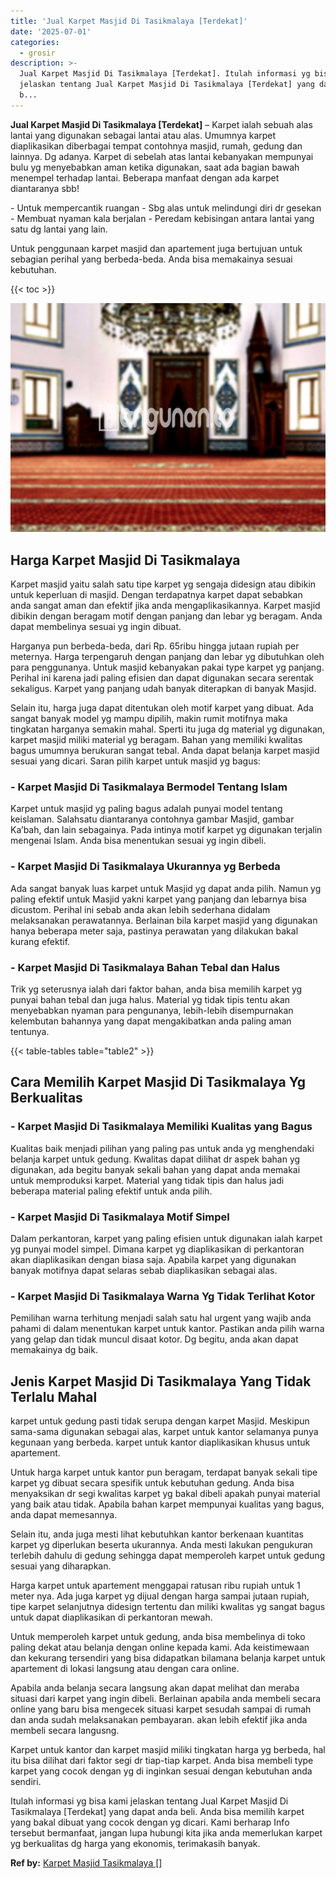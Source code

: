 ```yaml
---
title: 'Jual Karpet Masjid Di Tasikmalaya [Terdekat]'
date: '2025-07-01'
categories:
  - grosir
description: >-
  Jual Karpet Masjid Di Tasikmalaya [Terdekat]. Itulah informasi yg bisa kami
  jelaskan tentang Jual Karpet Masjid Di Tasikmalaya [Terdekat] yang dapat anda
  b...
---
```


**Jual Karpet Masjid Di Tasikmalaya \[Terdekat\]** – Karpet ialah sebuah alas lantai yang digunakan sebagai lantai atau alas. Umumnya karpet diaplikasikan diberbagai tempat contohnya masjid, rumah, gedung dan lainnya. Dg adanya. Karpet di sebelah atas lantai kebanyakan mempunyai bulu yg menyebabkan aman ketika digunakan, saat ada bagian bawah menempel terhadap lantai. Beberapa manfaat dengan ada karpet diantaranya sbb!

\- Untuk mempercantik ruangan - Sbg alas untuk melindungi diri dr gesekan - Membuat nyaman kala berjalan - Peredam kebisingan antara lantai yang satu dg lantai yang lain.

Untuk penggunaan karpet masjid dan apartement juga bertujuan untuk sebagian perihal yang berbeda-beda. Anda bisa memakainya sesuai kebutuhan.

{{< toc >}}

![Jual Karpet Masjid Di Tasikmalaya [Terdekat]](/images/grosir-karpet-murah-69.png)

## Harga Karpet Masjid Di Tasikmalaya

Karpet masjid yaitu salah satu tipe karpet yg sengaja didesign atau dibikin untuk keperluan di masjid. Dengan terdapatnya karpet dapat sebabkan anda sangat aman dan efektif jika anda mengaplikasikannya. Karpet masjid dibikin dengan beragam motif dengan panjang dan lebar yg beragam. Anda dapat membelinya sesuai yg ingin dibuat.

Harganya pun berbeda-beda, dari Rp. 65ribu hingga jutaan rupiah per meternya. Harga terpengaruh dengan panjang dan lebar yg dibutuhkan oleh para penggunanya. Untuk masjid kebanyakan pakai type karpet yg panjang. Perihal ini karena jadi paling efisien dan dapat digunakan secara serentak sekaligus. Karpet yang panjang udah banyak diterapkan di banyak Masjid.

Selain itu, harga juga dapat ditentukan oleh motif karpet yang dibuat. Ada sangat banyak model yg mampu dipilih, makin rumit motifnya maka tingkatan harganya semakin mahal. Sperti itu juga dg material yg digunakan, karpet masjid miliki material yg beragam. Bahan yang memiliki kwalitas bagus umumnya berukuran sangat tebal. Anda dapat belanja karpet masjid sesuai yang dicari. Saran pilih karpet untuk masjid yg bagus:

### \- Karpet Masjid Di Tasikmalaya Bermodel Tentang Islam

Karpet untuk masjid yg paling bagus adalah punyai model tentang keislaman. Salahsatu diantaranya contohnya gambar Masjid, gambar Ka’bah, dan lain sebagainya. Pada intinya motif karpet yg digunakan terjalin mengenai Islam. Anda bisa menentukan sesuai yg ingin dibeli.

### \- Karpet Masjid Di Tasikmalaya Ukurannya yg Berbeda

Ada sangat banyak luas karpet untuk Masjid yg dapat anda pilih. Namun yg paling efektif untuk Masjid yakni karpet yang panjang dan lebarnya bisa dicustom. Perihal ini sebab anda akan lebih sederhana didalam melaksanakan perawatannya. Berlainan bila karpet masjid yang digunakan hanya beberapa meter saja, pastinya perawatan yang dilakukan bakal kurang efektif.

### \- Karpet Masjid Di Tasikmalaya Bahan Tebal dan Halus

Trik yg seterusnya ialah dari faktor bahan, anda bisa memilih karpet yg punyai bahan tebal dan juga halus. Material yg tidak tipis tentu akan menyebabkan nyaman para pengunanya, lebih-lebih disempurnakan kelembutan bahannya yang dapat mengakibatkan anda paling aman tentunya.

{{< table-tables table="table2" >}}

## Cara Memilih Karpet Masjid Di Tasikmalaya Yg Berkualitas

### \- Karpet Masjid Di Tasikmalaya Memiliki Kualitas yang Bagus

Kualitas baik menjadi pilihan yang paling pas untuk anda yg menghendaki belanja karpet untuk gedung. Kwalitas dapat dilihat dr aspek bahan yg digunakan, ada begitu banyak sekali bahan yang dapat anda memakai untuk memproduksi karpet. Material yang tidak tipis dan halus jadi beberapa material paling efektif untuk anda pilih.

### \- Karpet Masjid Di Tasikmalaya Motif Simpel

Dalam perkantoran, karpet yang paling efisien untuk digunakan ialah karpet yg punyai model simpel. Dimana karpet yg diaplikasikan di perkantoran akan diaplikasikan dengan biasa saja. Apabila karpet yang digunakan banyak motifnya dapat selaras sebab diaplikasikan sebagai alas.

### \- Karpet Masjid Di Tasikmalaya Warna Yg Tidak Terlihat Kotor

Pemilihan warna terhitung menjadi salah satu hal urgent yang wajib anda pahami di dalam menentukan karpet untuk kantor. Pastikan anda pilih warna yang gelap dan tidak muncul disaat kotor. Dg begitu, anda akan dapat memakainya dg baik.

## Jenis Karpet Masjid Di Tasikmalaya Yang Tidak Terlalu Mahal

karpet untuk gedung pasti tidak serupa dengan karpet Masjid. Meskipun sama-sama digunakan sebagai alas, karpet untuk kantor selamanya punya kegunaan yang berbeda. karpet untuk kantor diaplikasikan khusus untuk apartement.

Untuk harga karpet untuk kantor pun beragam, terdapat banyak sekali tipe karpet yg dibuat secara spesifik untuk kebutuhan gedung. Anda bisa menyaksikan dr segi kwalitas karpet yg bakal dibeli apakah punyai material yang baik atau tidak. Apabila bahan karpet mempunyai kualitas yang bagus, anda dapat memesannya.

Selain itu, anda juga mesti lihat kebutuhkan kantor berkenaan kuantitas karpet yg diperlukan beserta ukurannya. Anda mesti lakukan pengukuran terlebih dahulu di gedung sehingga dapat memperoleh karpet untuk gedung sesuai yang diharapkan.

Harga karpet untuk apartement menggapai ratusan ribu rupiah untuk 1 meter nya. Ada juga karpet yg dijual dengan harga sampai jutaan rupiah, tipe karpet selanjutnya didesign tertentu dan miliki kwalitas yg sangat bagus untuk dapat diaplikasikan di perkantoran mewah.

Untuk memperoleh karpet untuk gedung, anda bisa membelinya di toko paling dekat atau belanja dengan online kepada kami. Ada keistimewaan dan kekurang tersendiri yang bisa didapatkan bilamana belanja karpet untuk apartement di lokasi langsung atau dengan cara online.

Apabila anda belanja secara langsung akan dapat melihat dan meraba situasi dari karpet yang ingin dibeli. Berlainan apabila anda membeli secara online yang baru bisa mengecek situasi karpet sesudah sampai di rumah dan anda sudah melaksanakan pembayaran. akan lebih efektif jika anda membeli secara langusng.

Karpet untuk kantor dan karpet masjid miliki tingkatan harga yg berbeda, hal itu bisa dilihat dari faktor segi dr tiap-tiap karpet. Anda bisa membeli type karpet yang cocok dengan yg di inginkan sesuai dengan kebutuhan anda sendiri.

Itulah informasi yg bisa kami jelaskan tentang Jual Karpet Masjid Di Tasikmalaya \[Terdekat\] yang dapat anda beli. Anda bisa memilih karpet yang bakal dibuat yang cocok dengan yg dicari. Kami berharap Info tersebut bermanfaat, jangan lupa hubungi kita jika anda memerlukan karpet yg berkualitas dg harga yang ekonomis, terimakasih banyak.

**Ref by:**  [Karpet Masjid Tasikmalaya []](https://id.wikipedia.org/wiki/Karpet)
